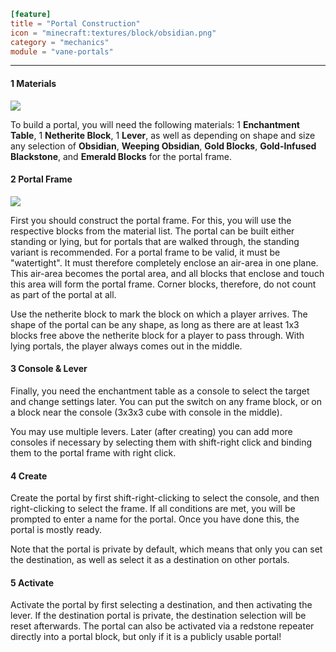 ```toml
[feature]
title = "Portal Construction"
icon = "minecraft:textures/block/obsidian.png"
category = "mechanics"
module = "vane-portals"
```
---
#### 1 Materials

![](images/portal_materials.png)

To build a portal, you will need the following materials:
1 **Enchantment Table**, 1 **Netherite Block**, 1 **Lever**, as well as depending on shape and size any selection of **Obsidian**, **Weeping Obsidian**, **Gold Blocks**, **Gold-Infused Blackstone**, and **Emerald Blocks** for the portal frame.

#### 2 Portal Frame

![](images/portal_boundary.png)

First you should construct the portal frame. For this, you will use the respective blocks from the material list. The portal can be built either standing or lying, but for portals that are walked through, the standing variant is recommended. For a portal frame to be valid, it must be "watertight". It must therefore completely enclose an air-area in one plane. This air-area becomes the portal area, and all blocks that enclose and touch this area will form the portal frame. Corner blocks, therefore, do not count as part of the portal at all.

Use the netherite block to mark the block on which a player arrives. The shape of the portal can be any shape, as long as there are at least 1x3 blocks free above the netherite block for a player to pass through. With lying portals, the player always comes out in the middle.

#### 3 Console & Lever

Finally, you need the enchantment table as a console to select the target and change settings later. You can put the switch on any frame block, or on a block near the console (3x3x3 cube with console in the middle).

You may use multiple levers. Later (after creating) you can add more consoles if necessary by selecting them with shift-right click and binding them to the portal frame with right click.

#### 4 Create

Create the portal by first shift-right-clicking to select the console, and then right-clicking to select the frame. If all conditions are met, you will be prompted to enter a name for the portal. Once you have done this, the portal is mostly ready.

Note that the portal is private by default, which means that only you can set the destination, as well as select it as a destination on other portals.

#### 5 Activate

Activate the portal by first selecting a destination, and then activating the lever. If the destination portal is private, the destination selection will be reset afterwards. The portal can also be activated via a redstone repeater directly into a portal block, but only if it is a publicly usable portal!
